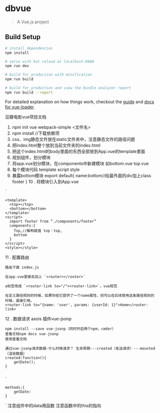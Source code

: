 # dbvue

> A Vue.js project

## Build Setup

``` bash
# install dependencies
npm install

# serve with hot reload at localhost:8080
npm run dev

# build for production with minification
npm run build

# build for production and view the bundle analyzer report
npm run build --report
```

For detailed explanation on how things work, checkout the [guide](http://vuejs-templates.github.io/webpack/) and [docs for vue-loader](http://vuejs.github.io/vue-loader).


豆瓣电影vue项目文档

1. npm init vue webpack-simple <文件名>
2. npm install  //下载依赖项
3. css、img静态文件放在static文件夹中，注意静态文件的路径问题
4. 把index.html整个放到当前文件夹的index.html
5. 把这个index.html的body里面的东西全部放到App.vue的template里面
6. 规划组件，划分模块
7. 将app.vue划分模块，在components中新建模块   如bottom.vue  top.vue  
8. 每个模块代码  template  script  style
9. 暴露bottom模块  export default{
   name:bottom//给最外面的div加上class  footer
}
10 . 将模块引入到App.vue 
	
`

	<template>
	  <top></top>
	  <bottom></bottom>
	</template>
	<script>
	  import footer from “./components/footer”
	  components:{
	    Top,//解构赋值 top：top,
	    bottom
	  }
	</script>
	<style></style>

11 . 配置路由

	路由下面 index.js

	在app.vue里面击加上 `<router></router>`
	
	a标签改成 `<router-link to="/"><router-link>`，vue规范

	在定义路径规则的时候，如果你给它提供了一个name属性，则可以在后续使用这条路径规则的时候，直接引用。
	<router-link to="{name: 'user', params: {userId: 1}">Home</router-link>

12 . 数据请求  axois  插件vue-jsonp
 		
	npm install --save vue-jsonp（同时开启两个npm，cmder）
	查看文档npm docs vue-jsonp	
	使用查看文档

	通过vue-jsonp请求数据-什么时候请求？ 生命周期---created（发送请求）---mounted（渲染数据）
	created:function(){
		getDate();
	}


	`

	methods:{
		getDate:
	}

`	注意组件中的data用函数
	注意函数中的this的指向